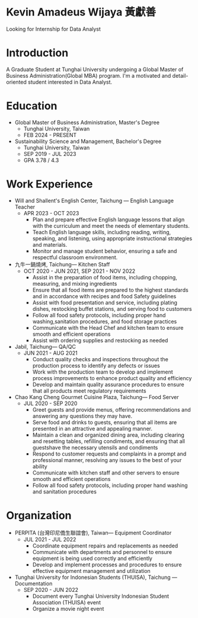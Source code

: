 # Kevin Amadeus Wijaya 黃獻善

Looking for Internship for Data Analyst

# Introduction
A Graduate Student at Tunghai University undergoing a Global Master of Business Administration(Global MBA) program. I'm a motivated and detail-oriented student interested in Data Analyst.

# Education
- Global Master of Business Administration, Master's Degree
    - Tunghai University, Taiwan
    - FEB 2024 - PRESENT
- Sustainability Science and Management, Bachelor's Degree
    - Tunghai University, Taiwan
    - SEP 2019 - JUL 2023
    - GPA 3.78 / 4.3

# Work Experience
- Will and Shallent's English Center, Taichung — English Language Teacher
    - APR 2023 - OCT 2023
        - Plan and prepare effective English language lessons that align with the curriculum and meet the needs of elementary students.
        - Teach English language skills, including reading, writing, speaking, and listening, using appropriate instructional strategies and materials. 
        - Monitor and manage student behavior, ensuring a safe and respectful classroom environment.
- 九牛一鍋燒烤, Taichung— Kitchen Staff
    - OCT 2020 - JUN 2021, SEP 2021 - NOV 2022
        - Assist in the preparation of food items, including chopping, measuring, and mixing ingredients
        - Ensure that all food items are prepared to the highest standards and in accordance with recipes and food Safety guidelines 
        - Assist with food presentation and service, including plating dishes, restocking buffet stations, and serving food to customers
        - Follow all food safety protocols, including proper hand washing,sanitation procedures, and food storage practices
        - Communicate with the Head Chef and kitchen team to ensure smooth and efficient operations
        - Assist with ordering supplies and restocking as needed
- Jabil, Taichung— QA/QC
    - JUN 2021 - AUG 2021
        - Conduct quality checks and inspections throughout the production process to identify any defects or issues
        - Work with the production team to develop and implement process improvements to enhance product quality and efficiency
        - Develop and maintain quality assurance procedures to ensure that all products meet regulatory requirements
- Chao Kang Cheng Gourmet Cuisine Plaza, Taichung— Food Server
    - JUL 2020 - SEP 2020
        - Greet guests and provide menus, offering recommendations and answering any questions they may have.
        - Serve food and drinks to guests, ensuring that all items are presented in an attractive and appealing manner.
        - Maintain a clean and organized dining area, including clearing and resetting tables, refilling condiments, and ensuring that all guestshave the necessary utensils and condiments
        - Respond to customer requests and complaints in a prompt and professional manner, resolving any issues to the best of your ability
        - Communicate with kitchen staff and other servers to ensure smooth and efficient operations
        - Follow all food safety protocols, including proper hand washing and sanitation procedures

# Organization
- PERPITA (台灣印尼僑生聯誼會), Taiwan— Equipment Coordinator
    - JUL 2021 - JUL 2022
        - Coordinate equipment repairs and replacements as needed
        - Communicate with departments and personnel to ensure equipment is being used correctly and efficiently
        - Develop and implement processes and procedures to ensure effective equipment management and utilization
- Tunghai University for Indonesian Students (THUISA), Taichung — Documentation
    - SEP 2020 - JUN 2022
        - Document every Tunghai University Indonesian Student Association (THUISA) event 
        - Organize a movie night event

